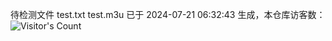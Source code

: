 待检测文件 test.txt test.m3u 已于 2024-07-21 06:32:43 生成，本仓库访客数：![Visitor's Count](https://profile-counter.glitch.me/pxiptv_TV/count.svg)
